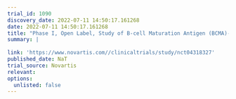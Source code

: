 ```yaml
---
trial_id: 1090
discovery_date: 2022-07-11 14:50:17.161268
date: 2022-07-11 14:50:17.161268
title: "Phase I, Open Label, Study of B-cell Maturation Antigen (BCMA)-Directed CAR-T Cells in Adult Patients With Relapsed and&#x2F;or Refractory Multiple Myeloma"
summary: |
  
link: 'https://www.novartis.com//clinicaltrials/study/nct04318327'
published_date: NaT
trial_source: Novartis
relevant: 
options:
  unlisted: false
---
```

